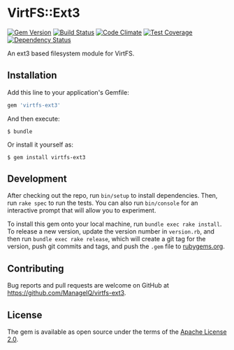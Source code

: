 # VirtFS::Ext3

[![Gem Version](https://badge.fury.io/rb/virtfs-ext3.svg)](http://badge.fury.io/rb/virtfs-ext3)
[![Build Status](https://travis-ci.org/ManageIQ/virtfs-ext3.svg)](https://travis-ci.org/ManageIQ/virtfs-ext3)
[![Code Climate](https://codeclimate.com/github/ManageIQ/virtfs-ext3.svg)](https://codeclimate.com/github/ManageIQ/virtfs-ext3)
[![Test Coverage](https://codeclimate.com/github/ManageIQ/virtfs-ext3/badges/coverage.svg)](https://codeclimate.com/github/ManageIQ/virtfs-ext3/coverage)
[![Dependency Status](https://gemnasium.com/ManageIQ/virtfs-ext3.svg)](https://gemnasium.com/ManageIQ/virtfs-ext3)

An ext3 based filesystem module for VirtFS.

## Installation

Add this line to your application's Gemfile:

```ruby
gem 'virtfs-ext3'
```

And then execute:

    $ bundle

Or install it yourself as:

    $ gem install virtfs-ext3

## Development

After checking out the repo, run `bin/setup` to install dependencies. Then, run `rake spec` to run the tests. You can also run `bin/console` for an interactive prompt that will allow you to experiment.

To install this gem onto your local machine, run `bundle exec rake install`. To release a new version, update the version number in `version.rb`, and then run `bundle exec rake release`, which will create a git tag for the version, push git commits and tags, and push the `.gem` file to [rubygems.org](https://rubygems.org).

## Contributing

Bug reports and pull requests are welcome on GitHub at https://github.com/ManageIQ/virtfs-ext3.

## License

The gem is available as open source under the terms of the [Apache License 2.0](LICENSE.txt).


